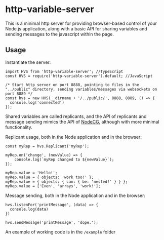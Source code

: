 # http-variable-server

This is a minimal http server for providing browser-based control of your Node.js application, along with a basic API for sharing variables and sending messages to the javascript within the page.

## Usage

Instantiate the server:

```
import HVS from 'http-variable-server'; //TypeScript
const HVS = require('http-variable-server').default; //JavaScript

/* Start http server on port 8888, pointing to files in the "../public" directory, sending variables/messages via websockets on port 8889 */
const hvs = new HVS(__dirname + '/../public/', 8888, 8889, () => {
  console.log('connected')
});
```


Shared variables are called replicants, and the API of replicants and message sending mimics the API of [NodeCG](https://nodecg.dev), although with more minimal functionality.

Replicant usage, both in the Node application and in the browser:

```
const myRep = hvs.Replicant('myRep');

myRep.on('change', (newValue) => {
    console.log(`myRep changed to ${newValue}`);
});

myRep.value = 'Hello!';
myRep.value = { objects: 'work too!' };
myRep.value = { objects: { can: { be: 'nested!' } } };
myRep.value = ['Even', 'arrays', 'work!'];
```

Message sending, both in the Node application and in the browser:
```
hvs.listenFor('printMessage', (data) => {
  console.log(data)
})

hvs.sendMessage('printMessage', 'dope.');
```

An example of working code is in the `/example` folder
